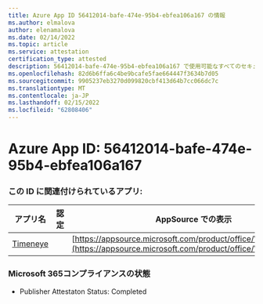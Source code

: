 ```yaml
---
title: Azure App ID 56412014-bafe-474e-95b4-ebfea106a167 の情報
ms.author: elmalova
author: elenamalova
ms.date: 02/14/2022
ms.topic: article
ms.service: attestation
certification_type: attested
description: 56412014-bafe-474e-95b4-ebfea106a167 で使用可能なすべてのセキュリティおよびコンプライアンス情報。
ms.openlocfilehash: 82d6b6ffa6c4be9bcafe5fae664447f3634b7d05
ms.sourcegitcommit: 9905237eb3270d099820cbf413d64b7cc066dc7c
ms.translationtype: MT
ms.contentlocale: ja-JP
ms.lasthandoff: 02/15/2022
ms.locfileid: "62808406"
---
```

# <a name="azure-app-id-56412014-bafe-474e-95b4-ebfea106a167"></a>Azure App ID: 56412014-bafe-474e-95b4-ebfea106a167


### <a name="apps-associated-with-this-id"></a>この ID に関連付けられているアプリ:
| **アプリ名** | **認定** | **AppSource での表示** |
|--------------|---------------|-----------------------|
| [Timeneye](https://docs.microsoft.com/microsoft-365-app-certification/forward/WA200001950) |  | [https://appsource.microsoft.com/product/office/WA200001950](https://appsource.microsoft.com/product/office/WA200001950) |

### <a name="microsoft-365-app-compliance-status"></a>Microsoft 365コンプライアンスの状態
- Publisher Attestaton Status: Completed
